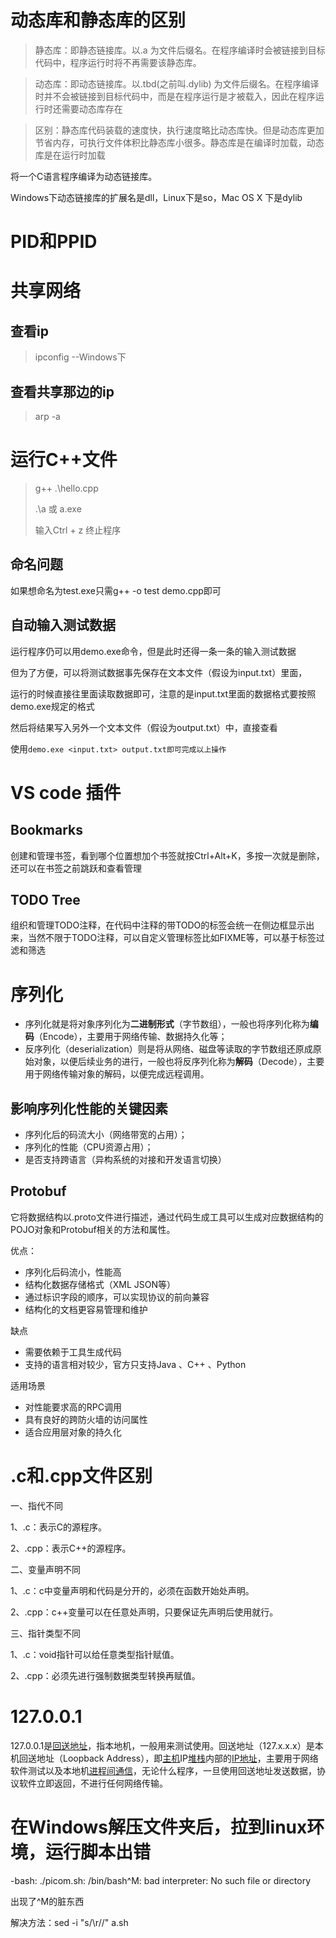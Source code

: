 # 动态库和静态库的区别

> 静态库：即静态链接库。以.a 为文件后缀名。在程序编译时会被链接到目标代码中，程序运行时将不再需要该静态库。

> 动态库：即动态链接库。以.tbd(之前叫.dylib)  为文件后缀名。在程序编译时并不会被链接到目标代码中，而是在程序运行是才被载入，因此在程序运行时还需要动态库存在

> 区别：静态库代码装载的速度快，执行速度略比动态库快。但是动态库更加节省内存，可执行文件体积比静态库小很多。静态库是在编译时加载，动态库是在运行时加载

将一个C语言程序编译为动态链接库。

Windows下动态链接库的扩展名是dll，Linux下是so，Mac OS X 下是dylib

# PID和PPID

# 共享网络

## 查看ip

> ipconfig		--Windows下

## 查看共享那边的ip

>  arp -a

# 运行C++文件

> g++ .\hello.cpp
>
> .\a  或 a.exe
>
> 输入Ctrl + z 终止程序

## 命名问题

如果想命名为test.exe只需g++ -o test demo.cpp即可

## 自动输入测试数据

运行程序仍可以用demo.exe命令，但是此时还得一条一条的输入测试数据

但为了方便，可以将测试数据事先保存在文本文件（假设为input.txt）里面，

运行的时候直接往里面读取数据即可，注意的是input.txt里面的数据格式要按照demo.exe规定的格式

然后将结果写入另外一个文本文件（假设为output.txt）中，直接查看

使用`demo.exe <input.txt> output.txt即可完成以上操作`

# VS code 插件

## Bookmarks

创建和管理书签，看到哪个位置想加个书签就按Ctrl+Alt+K，多按一次就是删除，还可以在书签之前跳跃和查看管理

## TODO Tree

组织和管理TODO注释，在代码中注释的带TODO的标签会统一在侧边框显示出来，当然不限于TODO注释，可以自定义管理标签比如FIXME等，可以基于标签过滤和筛选

# 序列化

- 序列化就是将对象序列化为**二进制形式**（字节数组），一般也将序列化称为**编码**（Encode），主要用于网络传输、数据持久化等；
- 反序列化（deserialization）则是将从网络、磁盘等读取的字节数组还原成原始对象，以便后续业务的进行，一般也将反序列化称为**解码**（Decode），主要用于网络传输对象的解码，以便完成远程调用。

## **影响序列化性能的关键因素**

- 序列化后的码流大小（网络带宽的占用）；
- 序列化的性能（CPU资源占用）；
- 是否支持跨语言（异构系统的对接和开发语言切换）

## **Protobuf**

它将数据结构以.proto文件进行描述，通过代码生成工具可以生成对应数据结构的POJO对象和Protobuf相关的方法和属性。

优点：

- 序列化后码流小，性能高
- 结构化数据存储格式（XML JSON等）
- 通过标识字段的顺序，可以实现协议的前向兼容
- 结构化的文档更容易管理和维护

缺点

- 需要依赖于工具生成代码
- 支持的语言相对较少，官方只支持Java 、C++ 、Python

适用场景

- 对性能要求高的RPC调用
- 具有良好的跨防火墙的访问属性
- 适合应用层对象的持久化

# .c和.cpp文件区别

一、指代不同

1、.c：表示C的源程序。

2、.cpp：表示C++的源程序。

二、变量声明不同

1、.c：c中变量声明和代码是分开的，必须在函数开始处声明。

2、.cpp：c++变量可以在任意处声明，只要保证先声明后使用就行。

三、指针类型不同

1、.c：void指针可以给任意类型指针赋值。

2、.cpp：必须先进行强制数据类型转换再赋值。

# 127.0.0.1

127.0.0.1是[回送地址](https://baike.baidu.com/item/回送地址/8021522)，指本地机，一般用来测试使用。回送地址（127.x.x.x）是本机回送地址（Loopback Address），即[主机](https://baike.baidu.com/item/主机/455151)IP[堆栈](https://baike.baidu.com/item/堆栈/1682032)内部的[IP地址](https://baike.baidu.com/item/IP地址/150859)，主要用于网络软件测试以及本地机[进程间通信](https://baike.baidu.com/item/进程间通信/1235923)，无论什么程序，一旦使用回送地址发送数据，协议软件立即返回，不进行任何网络传输。

# 在Windows解压文件夹后，拉到linux环境，运行脚本出错

-bash: ./picom.sh: /bin/bash^M: bad interpreter: No such file or directory

出现了^M的脏东西

解决方法：sed -i "s/\r//" a.sh